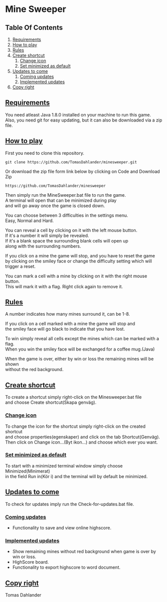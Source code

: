 # Mine Sweeper

## Table Of Contents

1. [Requirements](#req)
2. [How to play](#play)
3. [Rules](#rules)
4. [Create shortcut](#shortcut)
   1. [Change icon](#change-icon)
   2. [Set minimized as default](#minimize)
5. [Updates to come](#updates)
   1. [Coming updates](#coming-updates)
   2. [Implemented updates](#implemented-updates)
6. [Copy right](#copy-right)

## <a name="req" href="#req">Requirements</a>
You need atleast Java 1.8.0 installed on your machine to run this game.
Also, you need git for easy updating, but it can also be downloaded via a zip file.

## <a name="play" href="#play">How to play</a>
First you need to clone this repository.
```
git clone https://github.com/TomasDahlander/minesweeper.git
```
Or download the zip file form link below by clicking on Code and Download Zip
```
https://github.com/TomasDahlander/minesweeper
```
Then simply run the MineSweeper.bat file to run the game.<br>
A terminal will open that can be minimized during play<br>
and will go away once the game is closed down.

You can choose between 3 difficulties in the settings menu.<br>
Easy, Normal and Hard.

You can reveal a cell by clicking on it with the left mouse button.<br>
If it's a number it will simply be revealed.<br>
If it's a blank space the surrounding blank cells will open up<br>
along with the surrounding numbers.

If you click on a mine the game will stop, and you have to reset the game<br>
by clicking on the smiley face or change the difficulty setting which will trigger a reset.

You can mark a cell with a mine by clicking on it with the right mouse button.<br>
This will mark it with a flag. Right click again to remove it.

## <a name="rules" href="#rules">Rules</a>
A number indicates how many mines surround it, can be 1-8.

If you click on a cell marked with a mine the game will stop and<br>
the smiley face will go black to indicate that you have lost.

To win simply reveal all cells except the mines which can be marked with a flag.<br>
When you win the smiley face will be exchanged for a coffee mug.(Java)

When the game is over, either by win or loss the remaining mines will be shown<br>
without the red background.

## <a name="shortcut" href="#shortcut">Create shortcut</a>
To create a shortcut simply right-click on the Minesweeper.bat file<br>
and choose Create shortcut(Skapa genväg).

### <a name="change-icon" href="#change-icon">Change icon</a>
To change the icon for the shortcut simply right-click on the created shortcut<br>
and choose properties(egenskaper) and click on the tab Shortcut(Genväg).<br>
Then click on Change icon...(Byt ikon...) and choose which ever you want.

### <a name="minimize" href="#minimize">Set minimized as default</a>
To start with a minimized terminal window simply choose Minimized(Minimerat)<br>
in the field Run in(Kör i) and the terminal will by default be minimized.

## <a name="updates" href="#updates">Updates to come</a>
To check for updates imply run the Check-for-updates.bat file.
### <a name="coming-updates" href="#coming-updates">Coming updates</a>
* Functionality to save and view online highscore.

### <a name="implemented-updates" href="#implemented-updates">Implemented updates</a>
* Show remaining mines without red background when game is over by win or loss.
* HighScore board.
* Functionality to export highscore to word document.

## <a name="copy-right" href="#copy-right">Copy right</a>
Tomas Dahlander
